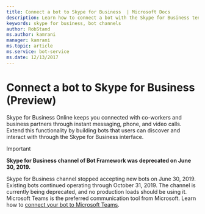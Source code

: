 ```yaml
---
title: Connect a bot to Skype for Business  | Microsoft Docs
description: Learn how to connect a bot with the Skype for Business tenant.
keywords: skype for business, bot channels
author: RobStand
ms.author: kamrani
manager: kamrani
ms.topic: article
ms.service: bot-service
ms.date: 12/13/2017
---
```


# Connect a bot to Skype for Business (Preview)

Skype for Business Online keeps you connected with co-workers and business partners through instant messaging, phone, and video calls. Extend this functionality by building bots that users can discover and interact with through the Skype for Business interface.

> [!IMPORTANT]
> **Skype for Business channel of Bot Framework was deprecated on June 30, 2019.**
> 
> Skype for Business channel stopped accepting new bots on June 30, 2019.  Existing bots continued operating through October 31, 2019.  The channel is currently being deprecated, and no production loads should be using it.  Microsoft Teams is the preferred communication tool from Microsoft.  Learn how to [connect your bot to Microsoft Teams](https://msdn.microsoft.com/microsoft-teams/bots).
